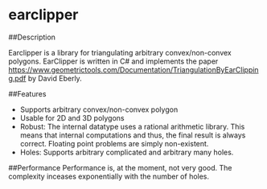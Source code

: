 # earclipper

##Description

Earclipper is a library for triangulating arbitrary convex/non-convex polygons. EarClipper is written in C# and implements the paper https://www.geometrictools.com/Documentation/TriangulationByEarClipping.pdf by David Eberly.

##Features

- Supports arbitrary convex/non-convex polygon
- Usable for 2D and 3D polygons
- Robust: The internal datatype uses a rational arithmetic library. This means that internal computations and thus, the final result is always correct. Floating point problems are simply non-existent.
- Holes: Supports arbitrary complicated and arbitrary many holes.

##Performance
Performance is, at the moment, not very good. The complexity inceases exponentially with the number of holes.

